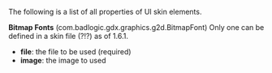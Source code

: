 The following is a list of all properties of UI skin elements.

**Bitmap Fonts** (com.badlogic.gdx.graphics.g2d.BitmapFont)
Only one can be defined in a skin file (?!?) as of 1.6.1.
* **file**: the file to be used (required)
* **image**: the image to used 